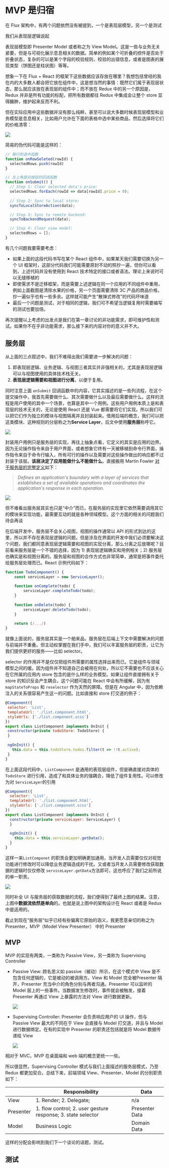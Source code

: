 # MVP 是归宿

在 Flux 架构中，有两个问题依然没有被提到，一个是表现层模型，另一个是测试

我们从表现层逻辑说起

表现层模型即  Presenter Model 或者称之为 View Model。这是一些与业务无关紧要，但是与可视化展示息息相关的数据。简单的例如某个可折叠的控件是否处于折叠状态，复杂的可以是某个字段的校验规则，校验的出错信息，或者是图表的展现类型（饼图还是柱状图）等等。

想象一下在 Flux + React 的框架下这些数据应该存放在哪里？我想包括曾经的我在内的大多数人都会把它放在组件中，这是想当然的事情：既然它们属于表现层状态，那么就应该放在表现层的组件中；而不放在 Redux 中的另一个原因是，Redux 并非是所有功能的标配，把所有数据都往 Redux 中集成会让整个 store 显得臃肿，维护起来反而不利。

但在实际应用中这些数据并没有那么纯粹，甚至可以说大多数时候表现层模型和业务模型是息息相关，比如用户允许在下面的表格中选中某些商品，然后选择将它们的价格清零：

![](./images/fe_arch_005_mvp/table.png)

简易的伪代码可能是这样的：

```javascript
// 每行的选中函数
function onRowSeleted(rowId) {
  selectedRows.push(rowId)
}

// 左上角提交按钮的回调函数
function onSubmit() {
  // Step 1: Clear selected data's price:
  selectedRows.forEach(rowId => data[rowId].price = 0);
  
  // Step 2: Sync to local store:
  syncToLocalStoreAction(data);

  // Step 3: Sync to remote backend:
  syncToBackendRequest(data);

  // Step 4: Clear view model:
  selectedRows = [];
}
```

有几个问题我要需要考虑：

- 如果上面的这段代码书写在某个 React 组件中，如果某天我们需要切换为另一个 UI 框架时，这部分代码我们可能需要原封不动的照抄一遍，但你可以看到，上述代码并没有使用到 React 技术特定的接口或者语法。理论上来说时可以无缝移植的
- 即使需求不是迁移框架，而是需要上述逻辑在同一个应用的不同组件中重用，例如上面截图是清除水果的价格，另一个页面需要清除 3C 产品的商品价格， 抄一遍似乎也有一些多余。这样就可能产生“散弹式修改”的代码坏味道
- 最后一个问题是测试，对于相同的逻辑，我们可不希望当逻辑复用时需要编写的测试也要加倍。

再次提醒以上考虑的出发点是我们在第一章讨论的非功能需求，即可维护性和测试。如果你不在乎非功能需求，那么接下来的内容对你的意义并不大。

## 服务层

从上面的三点叙述中，我们不难得出我们需要进一步解决的问题：

1. 即表现层逻辑、业务逻辑、与视图三者其实并非强相关的，尤其是表现层逻辑可以与视图使用的具体技术栈无关。
2. **表现层逻辑需要和视图进行分离**，以便于复用。

同时注意上面 `onSubmit` 回调函数中的内容，它其实描述的是一些列流程，在这个提交操作中，我首先需要做什么、其次需要做什么以及最后需要做什么。这样的流程是用户使用的其中一个场景，也算是其中一个用例。这些用户用例本质上是和表现层的技术无关的，无论是使用 React 还是 Vue 都需要将它们实现。所以我们可以把它们作为独立的模块与视图隔离并且封装起来。借用后端的概念，我们可以把这类模块、这种规则的分层称之为**Service Layer**，后文中使用**服务层**称呼它。

![](./images/fe_arch_005_mvp/service_layer.png)



封装用户用例只是服务层的实现，再往上抽象点看，它定义的其实是应用的边界。因为无论操作指令来自于用户界面，或者想象它终有一天被移植到命令行界面，操作指令来自于命令行输入，所有可行的操作以及需要对这些操作做出的响应都不过封装于该层。**该层决定了应用能做什么不能做什么**。直接搬用 Martin Fowler [对于服务层的完整定义](https://martinfowler.com/eaaCatalog/serviceLayer.html)如下：

> *Defines an application's boundary with a layer of services that establishes a set of available operations and coordinates the application's response in each operation.*

![](./images/fe_arch_005_mvp/ServiceLayerSketch.gif)





但不难看出服务层其实也只是“中介”而已，在服务层的实现里它依然需要调用其它的模块来实现功能，最需要互动的就是各种领域模型。这个方面的相关的问题我们待会再谈

在后端开发中，服务层不会关心视图，视图的操作通常以 API 的形式到达的这里，所以并不存在表现层逻辑的问题。但是涉及在界面的开发中我们必须要解决这个问题，我们都同意表现层逻辑需要和视图的实现分离，那么分离之后放哪呢？目前看来服务层是一个不错的选择，因为 1) 表现层逻辑确实和用例相关；2) 服务层也确实是和视图分离的。服务层和视图的合作方式也非常简单，通常是把事件委托给服务层处理而已。React 示例代码如下：

```javascript
function TodoComponent() {
  	const serviceLayer = new ServiceLayer();
    
    function onComplete(todo) {
    	serviceLayer.completeTodo(todo);
    } 
    
    function onDelete(todo) {
        serviceLayer.deleteTodo(todo);
    }
    
    return (/.../)
}
```

就像上面说的，服务层其实是一个舶来品。服务层在后端上下文中需要解决的问题与前端并不重叠。但主动权掌握在我们手中，我们可以丰富服务层的职责，让它为我们提供更好的服务——比如 selector。

selector 的作用并不是仅仅把组件所需要的属性选择出来而已。它是组件与领域模型之间的缓。因为组件并不知道自己会被用在何处，所以它不需要也不应该关心在它所属的应用内 store 包含的是什么样的业务模型。如果让组件直接拥有关于 store 的知识反会产生耦合。这个问题可能在 React 中会有所缓解，因为有 `mapStateToProps` 和 `reselector` 作为天然的屏障。但是在 Angular 中，因为依赖注入的关系很容易产生这一的问题。比如直接和 store 打交道的例子：

 ```javascript
@Component({
  selector: 'List',
  templateUrl: './list.component.html',
  styleUrls: ['./list.component.scss']
})
export class ListComponent implements OnInit {
  constructor(private todoStore: TodoStore) {
  }
  
  ngOnInit() {
    this.data = this.todoStore.todos.filter(t => !!t.active);
  }
}
 ```

在上面这段代码中，`ListComponent` 是通用的表现层组件，但是确直接对具体的 `TodoStore` 进行引用，造成了和具体业务的强耦合，降低了组件复用性。可以修改为对 `ServiceLayer`的引用

```javascript
@Component({
  selector: 'List',
  templateUrl: './list.component.html',
  styleUrls: ['./list.component.scss']
})
export class ListComponent implements OnInit {
  constructor(private serviceLayer: ServiceLayer) {
  }
    
  ngOnInit() {
    this.data = this.serviceLayer.getData();
  }    
}
```

这样一来`ListComponet` 的职责会更加明确更加通用，当开发人员需要仅仅对视觉功能进行修改时可以降低业务逻辑造成的干扰。又或者当开发人员需要修改获取数据的逻辑时仅仅修改 `serviceLayer.getData`方法即可，这也呼应了我们之前所说的单一职责。

![](./images/fe_arch_005_mvp/select.png)

同时补全 UI 与服务层的获取数据的流程，我们便得到了最终上图的结果。注意，上图中**数据流依然是单向**的。也就是说上图中的架构设计在 React 或者是 Redux 中是适用的。

截止到现在“服务层”似乎已经有些偏离它原始的涵义，我更愿意亲切的称之为 Presenter，MVP（Model View Presenter） 中的 Presenter

## MVP

MVP 的实现有两类，一类称为 Passive View，另一类称为 Supervising Controller

* Passive View: 顾名思义如 passive（被动）所示，在这个模式中 View 是不包含任何逻辑的，它是被动的被调用方。View 和 Model 完全被Presenter 隔开，Presenter 充当中介的角色分别与两者沟通。Presenter 可以监听的 Model 层上的一些事件。当数据发生修改时，事件就会被触发，接着 Presenter 再通过 View 上暴露的方法对 View 进行数据更新。

  ![](./images/fe_arch_005_mvp/mvp-passiveview.png)

* Supervising Controller: Presenter 会负责响应用户的 UI 操作，但与 Passive View 最大的不同在于 View 会直接与 Model 打交道，并且与 Model 进行数据绑定。在有的实现中 Presenter 的职责还包括就是将 Model 数据传递给 View

  ![](./images/fe_arch_005_mvp/mvp-supervisingcontroller.png)

相对于 MVC，MVP 在桌面端和 web 端的概念更统一一些。

所以很显然，Supervising Controller 模式与我们上面描述的服务层模式，乃至 Redux 都更加契合。总结下来，前端领域 View、Presenter、Model 的分别职责如下：

|           | Responsibility                                               | Data           |
| --------- | ------------------------------------------------------------ | -------------- |
| View      | 1. Render; 2. Delegate;                                      | n/a            |
| Presenter | 1. flow control; 2. user gesture response; 3. state selector | Presenter Data |
| Model     | Business Logic                                               | Domain Data    |

这样的分配会影响到我们下一个谈论的话题，测试。

## 测试
